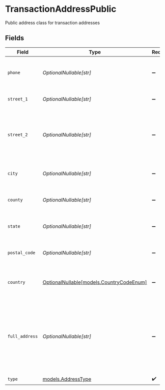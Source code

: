 # TransactionAddressPublic

Public address class for transaction addresses


## Fields

| Field                                                                                              | Type                                                                                               | Required                                                                                           | Description                                                                                        |
| -------------------------------------------------------------------------------------------------- | -------------------------------------------------------------------------------------------------- | -------------------------------------------------------------------------------------------------- | -------------------------------------------------------------------------------------------------- |
| `phone`                                                                                            | *OptionalNullable[str]*                                                                            | :heavy_minus_sign:                                                                                 | Phone number associated with the address.                                                          |
| `street_1`                                                                                         | *OptionalNullable[str]*                                                                            | :heavy_minus_sign:                                                                                 | Primary street address.                                                                            |
| `street_2`                                                                                         | *OptionalNullable[str]*                                                                            | :heavy_minus_sign:                                                                                 | Additional street address details, such as an apartment or suite number.                           |
| `city`                                                                                             | *OptionalNullable[str]*                                                                            | :heavy_minus_sign:                                                                                 | City where the customer resides.                                                                   |
| `county`                                                                                           | *OptionalNullable[str]*                                                                            | :heavy_minus_sign:                                                                                 | County or district of the customer.                                                                |
| `state`                                                                                            | *OptionalNullable[str]*                                                                            | :heavy_minus_sign:                                                                                 | State or province of the customer.                                                                 |
| `postal_code`                                                                                      | *OptionalNullable[str]*                                                                            | :heavy_minus_sign:                                                                                 | ZIP or Postal code of the customer.                                                                |
| `country`                                                                                          | [OptionalNullable[models.CountryCodeEnum]](../models/countrycodeenum.md)                           | :heavy_minus_sign:                                                                                 | Country code in ISO 3166-1 alpha-2 format                                                          |
| `full_address`                                                                                     | *OptionalNullable[str]*                                                                            | :heavy_minus_sign:                                                                                 | Complete address string of the customer, which can be used as an alternative to individual fields. |
| `type`                                                                                             | [models.AddressType](../models/addresstype.md)                                                     | :heavy_check_mark:                                                                                 | N/A                                                                                                |